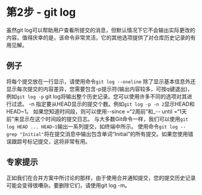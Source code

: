 # 第2步 - git log
虽然git log可以帮助用户查看所提交的消息，但默认情况下它不会输出实际更改的内容。值得庆幸的是，该命令非常灵活，它的其他选项提供了对仓库历史记录的有用见解。

## 例子
将每个提交放在一行显示，请使用命令`git log --oneline`
除了显示基本信息外还显示每次提交的内容差异，您需要包含-p提示符(输出内容较多，可按q键退出)，例如`git log -p`
git log将输出整个历史记录。您可以使用许多不同的选项对其进行过滤。 -n <number>指定要从HEAD显示的提交个数。例如`git log -p -n 2`显示HEAD和HEAD~1。
如果您知道时间段，则可以使用--since =“2周前”和_-- until =“1天前”来显示在这个时间段的提交日志。
与大多数Git命令一样，我们可以使用`git log HEAD ... HEAD~1`输出一系列提交，如终端中所示。
使用命令`git log --grep "Initial"`将在提交消息中输出包含单词“Initial”的所有提交。如果您使用错误跟踪号标记提交，这将非常有用。

## 专家提示
正如我们在合并方案中所讨论的那样，由于使用合并通知提交，您的提交历史记录可能会变得很嘈杂。要删除它们，请使用git log -m。
